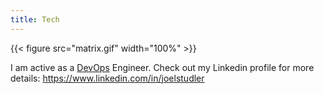 ```yaml
---
title: Tech
---
```


{{< figure src="matrix.gif" width="100%" >}}

I am active as a [DevOps](https://en.wikipedia.org/wiki/DevOps) Engineer. Check out my Linkedin profile for more details: <https://www.linkedin.com/in/joelstudler>
